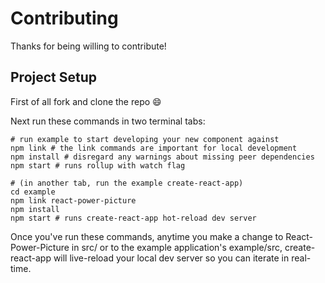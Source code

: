 # Contributing

Thanks for being willing to contribute!

## Project Setup

First of all fork and clone the repo :smile:

Next run these commands in two terminal tabs:

```console
# run example to start developing your new component against
npm link # the link commands are important for local development
npm install # disregard any warnings about missing peer dependencies
npm start # runs rollup with watch flag

# (in another tab, run the example create-react-app)
cd example
npm link react-power-picture
npm install
npm start # runs create-react-app hot-reload dev server
```

Once you've run these commands, anytime you make a change to React-Power-Picture in src/ or to the example application's example/src, create-react-app will live-reload your local dev server so you can iterate in real-time.
